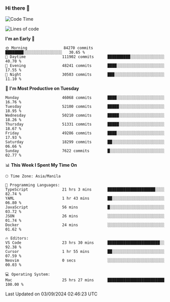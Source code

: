 ### Hi there 👋

<!--START_SECTION:waka-->
![Code Time](http://img.shields.io/badge/Code%20Time-5%2C499%20hrs%2048%20mins-blue)

![Lines of code](https://img.shields.io/badge/From%20Hello%20World%20I%27ve%20Written-120.2%20million%20lines%20of%20code-blue)

**I'm an Early 🐤** 

```text
🌞 Morning                84270 commits       ████████░░░░░░░░░░░░░░░░░   30.65 % 
🌆 Daytime                111902 commits      ██████████░░░░░░░░░░░░░░░   40.70 % 
🌃 Evening                48241 commits       ████░░░░░░░░░░░░░░░░░░░░░   17.55 % 
🌙 Night                  30503 commits       ███░░░░░░░░░░░░░░░░░░░░░░   11.10 % 
```
📅 **I'm Most Productive on Tuesday** 

```text
Monday                   46068 commits       ████░░░░░░░░░░░░░░░░░░░░░   16.76 % 
Tuesday                  52100 commits       █████░░░░░░░░░░░░░░░░░░░░   18.95 % 
Wednesday                50210 commits       █████░░░░░░░░░░░░░░░░░░░░   18.26 % 
Thursday                 51331 commits       █████░░░░░░░░░░░░░░░░░░░░   18.67 % 
Friday                   49286 commits       ████░░░░░░░░░░░░░░░░░░░░░   17.93 % 
Saturday                 18299 commits       ██░░░░░░░░░░░░░░░░░░░░░░░   06.66 % 
Sunday                   7622 commits        █░░░░░░░░░░░░░░░░░░░░░░░░   02.77 % 
```


📊 **This Week I Spent My Time On** 

```text
🕑︎ Time Zone: Asia/Manila

💬 Programming Languages: 
TypeScript               21 hrs 3 mins       █████████████████████░░░░   82.74 % 
YAML                     1 hr 43 mins        ██░░░░░░░░░░░░░░░░░░░░░░░   06.80 % 
JavaScript               56 mins             █░░░░░░░░░░░░░░░░░░░░░░░░   03.72 % 
JSON                     26 mins             ░░░░░░░░░░░░░░░░░░░░░░░░░   01.74 % 
Docker                   24 mins             ░░░░░░░░░░░░░░░░░░░░░░░░░   01.62 % 

🔥 Editors: 
VS Code                  23 hrs 30 mins      ███████████████████████░░   92.38 % 
Cursor                   1 hr 55 mins        ██░░░░░░░░░░░░░░░░░░░░░░░   07.59 % 
Neovim                   0 secs              ░░░░░░░░░░░░░░░░░░░░░░░░░   00.03 % 

💻 Operating System: 
Mac                      25 hrs 27 mins      █████████████████████████   100.00 % 
```


 Last Updated on 03/09/2024 02:46:23 UTC
<!--END_SECTION:waka-->


<!--
**rad182/rad182** is a ✨ _special_ ✨ repository because its `README.md` (this file) appears on your GitHub profile.

Here are some ideas to get you started:

- 🔭 I’m currently working on ...
- 🌱 I’m currently learning ...
- 👯 I’m looking to collaborate on ...
- 🤔 I’m looking for help with ...
- 💬 Ask me about ...
- 📫 How to reach me: ...
- 😄 Pronouns: ...
- ⚡ Fun fact: ...
-->
